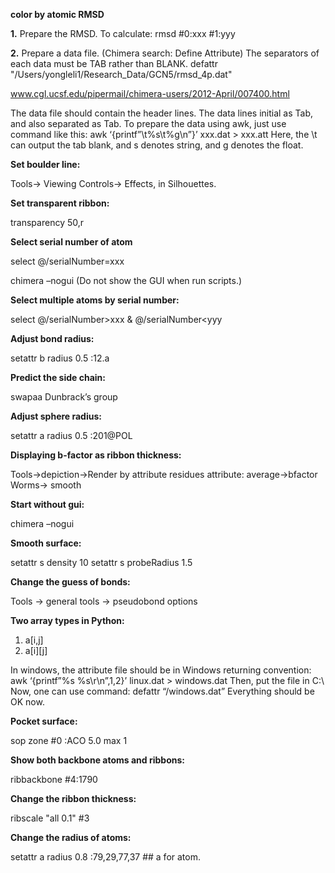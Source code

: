 **color by atomic RMSD**

**1.** Prepare the RMSD. To calculate:
rmsd #0:xxx #1:yyy

**2.** Prepare a data file. (Chimera search: Define Attribute)
The separators of each data must be TAB rather than BLANK.
defattr "/Users/yongleli1/Research_Data/GCN5/rmsd_4p.dat"

www.cgl.ucsf.edu/pipermail/chimera-users/2012-April/007400.html

The data file should contain the header lines. The data lines initial as Tab, and also separated as Tab. 
To prepare the data using awk, just use command like this:
awk ‘{printf”\t%s\t%g\n”}’ xxx.dat > xxx.att
Here, the \t can output the tab blank, and s denotes string, and g denotes the float.

**Set boulder line:**

Tools→ Viewing Controls→ Effects, in Silhouettes.


**Set transparent ribbon:**

transparency 50,r


**Select serial number of atom**

select @/serialNumber=xxx

chimera –nogui (Do not show the GUI when run scripts.)

**Select multiple atoms by serial number:**

select @/serialNumber>xxx & @/serialNumber<yyy



**Adjust bond radius:**

setattr b radius 0.5 :12.a

**Predict the side chain:**

swapaa
Dunbrack’s group


**Adjust sphere radius:**

setattr a radius 0.5 :201@POL


**Displaying b-factor as ribbon thickness:**

Tools→depiction→Render by attribute
residues
attribute: average→bfactor
Worms→ smooth


**Start without gui:**

chimera –nogui


**Smooth surface:**

setattr  s density 10
setattr s probeRadius 1.5


**Change the guess of bonds:**

Tools → general tools → pseudobond options


**Two array types in Python:**
1.	a[i,j]
2.	a[i][j]

In windows, the attribute file should be in Windows returning convention:
awk ‘{printf”%s %s\r\n”,$1,$2}’ linux.dat > windows.dat
Then, put the file in C:\ 
Now, one can use command: 
defattr “/windows.dat”
Everything should be OK now.


**Pocket surface:**

sop zone #0 :ACO 5.0 max 1


**Show both backbone atoms and ribbons:**

ribbackbone #4:1790


**Change the ribbon thickness:**

ribscale "all 0.1" #3


**Change the radius of atoms:**

setattr a radius 0.8 :79,29,77,37 ## a for atom.
